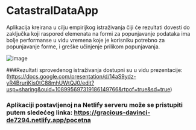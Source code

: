 # CatastralDataApp

Aplikacija kreirana u cilju empirijkog istraživanja čiji će rezultati dovesti do zaključka koji raspored elemenata na formi za popunjavanje podataka ima bolje performanse u vidu vremena koje je korisniku potrebno za popunjavanje forme, i greške učinjenje prilikom popunjavanja.

![image](https://user-images.githubusercontent.com/40810226/135462362-ae628ecb-d8d8-426e-b837-b942e83f67a4.png)

###Rezultati sprovedenog istraživanja dostupni su u vidu prezentacije: (https://docs.google.com/presentation/d/14aS9ydz-yR4BruriKis0tC88mhUWtQJ0/edit?usp=sharing&ouid=108995697319186149766&rtpof=true&sd=true)

### Aplikaciji postavljenoj na Netlify serveru može se pristupiti putem sledećeg linka: https://gracious-davinci-de7294.netlify.app/pocetna


